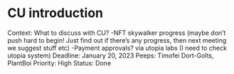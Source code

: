 # CU introduction

Context: What to discuss with CU?
-NFT skywalker progress (maybe don’t push hard to begin! Just find out if there’s any progress, then next meeting we suggest stuff etc)
-Payment approvals? via utopia labs (I need to check utopia system)
Deadline: January 20, 2023
Peeps: Timofei Dort-Golts, PlantBoi
Priority: High
Status: Done